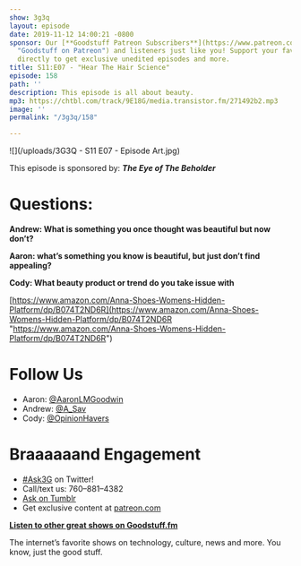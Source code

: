 ```yaml
---
show: 3g3q
layout: episode
date: 2019-11-12 14:00:21 -0800
sponsor: Our [**Goodstuff Patreon Subscribers**](https://www.patreon.com/goodstuff
  "Goodstuff on Patreon") and listeners just like you! Support your favorite podcasts
  directly to get exclusive unedited episodes and more.
title: S11:E07 - "Hear The Hair Science"
episode: 158
path: ''
description: This episode is all about beauty.
mp3: https://chtbl.com/track/9E18G/media.transistor.fm/271492b2.mp3
image: ''
permalink: "/3g3q/158"

---
```

![](/uploads/3G3Q - S11 E07 - Episode Art.jpg)

This episode is sponsored by: **_The Eye of The Beholder_**

# Questions:

**Andrew: What is something you once thought was beautiful but now don’t?**

**Aaron: what’s something you know is beautiful, but just don’t find appealing?**

**Cody: What beauty product or trend do you take issue with**

[https://www.amazon.com/Anna-Shoes-Womens-Hidden-Platform/dp/B074T2ND6R](https://www.amazon.com/Anna-Shoes-Womens-Hidden-Platform/dp/B074T2ND6R "https://www.amazon.com/Anna-Shoes-Womens-Hidden-Platform/dp/B074T2ND6R")

# Follow Us

* Aaron: [@AaronLMGoodwin](http://twitter.com/aaronlmgoodwin)
* Andrew: [@A_Sav](http://twitter.com/a_sav)
* Cody: [@OpinionHavers](https://twitter.com/opinionhavers)

# Braaaaaand Engagement

* [#Ask3G](http://twitter.com/) on Twitter!
* Call/text us: 760–881–4382
* [Ask on Tumblr](http://3g3q.co/ask)
* Get exclusive content at [patreon.com](http://www.patreon.com/3g3q)

[**Listen to other great shows on Goodstuff.fm**](http://goodstuff.fm/)

The internet’s favorite shows on technology, culture, news and more. You know, just the good stuff.